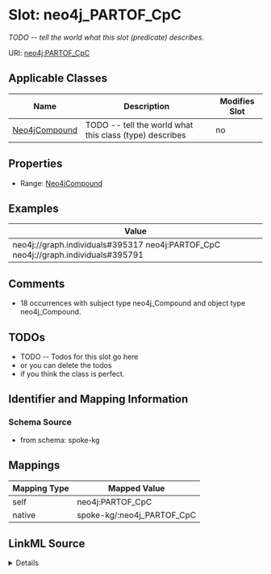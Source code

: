

# Slot: neo4j_PARTOF_CpC


_TODO -- tell the world what this slot (predicate) describes._





URI: [neo4j:PARTOF_CpC](neo4j://graph.schema#PARTOF_CpC)



<!-- no inheritance hierarchy -->





## Applicable Classes

| Name | Description | Modifies Slot |
| --- | --- | --- |
| [Neo4jCompound](../classes/Neo4jCompound.md) | TODO -- tell the world what this class (type) describes |  no  |







## Properties

* Range: [Neo4jCompound](../classes/Neo4jCompound.md)






## Examples

| Value |
| --- |
| neo4j://graph.individuals#395317 neo4j:PARTOF_CpC neo4j://graph.individuals#395791 |

## Comments

* 18 occurrences with subject type neo4j_Compound and object type neo4j_Compound.

## TODOs

* TODO -- Todos for this slot go here
* or you can delete the todos
* if you think the class is perfect.

## Identifier and Mapping Information







### Schema Source


* from schema: spoke-kg




## Mappings

| Mapping Type | Mapped Value |
| ---  | ---  |
| self | neo4j:PARTOF_CpC |
| native | spoke-kg/:neo4j_PARTOF_CpC |




## LinkML Source

<details>
```yaml
name: neo4j_PARTOF_CpC
description: TODO -- tell the world what this slot (predicate) describes.
todos:
- TODO -- Todos for this slot go here
- or you can delete the todos
- if you think the class is perfect.
comments:
- 18 occurrences with subject type neo4j_Compound and object type neo4j_Compound.
examples:
- value: neo4j://graph.individuals#395317 neo4j:PARTOF_CpC neo4j://graph.individuals#395791
from_schema: spoke-kg
rank: 1000
slot_uri: neo4j:PARTOF_CpC
alias: neo4j_PARTOF_CpC
domain_of:
- neo4j_Compound
range: neo4j_Compound

```
</details>